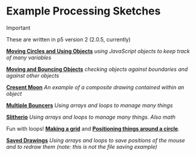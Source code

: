 # Example Processing Sketches

> [!Important]
> These are written in p5 version 2 (2.0.5, currently)

[**Moving Circles and Using Objects**](movingAndObjects/sketch.js) _using JavaScript objects to keep track of many variables_

[**Moving and Bouncing Objects**](bouncingObjects/sketch.js) _checking objects against boundaries and against other objects_

[**Cresent Moon**](crescentMoon/sketch.js) _An example of a composite drawing contained within an object_

[**Multiple Bouncers**](multiBouncers/sketch.js) _Using arrays and loops to manage many things_

[**Slitherio**](slitherio/sketch.js) _Using arrays and loops to manage many things. Also math_

Fun with loops! [**Making a grid**](funWithLoops/grid/sketch.js) and [**Positioning things around a circle**](funWithLoops/circle/sketch.js).

[**Saved Drawings**](savedDrawings/sketch.js) _Using arrays and loops to save positions of the mouse and to redraw them (note: this is not the file saving example)_
